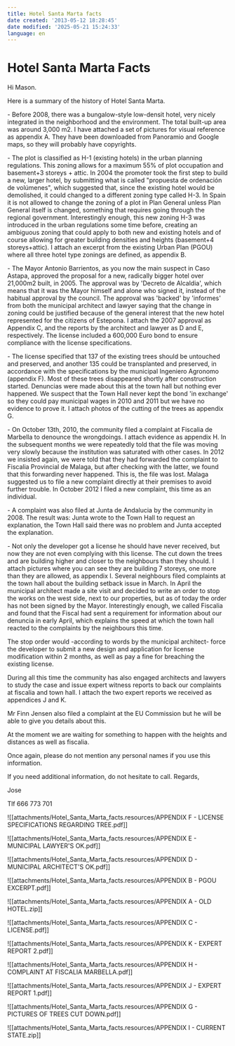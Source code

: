 ```yaml
---
title: Hotel Santa Marta facts
date created: '2013-05-12 18:28:45'
date modified: '2025-05-21 15:24:33'
language: en
---
```



# Hotel Santa Marta Facts

Hi Mason.

Here is a summary of the history of Hotel Santa Marta.

\- Before 2008, there was a bungalow-style low-densit hotel, very nicely integrated in the neighborhood and the environment. The total built-up area was around 3,000 m2. I have attached a set of pictures for visual reference as appendix A. They have been downloaded from Panoramio and Google maps, so they will probably have copyrights.

\- The plot is classified as H-1 (existing hotels) in the urban planning regulations. This zoning allows for a maximum 55% of plot occupation and basement+3 storeys + attic. In 2004 the promoter took the first step to build a new, larger hotel, by submitting what is called "propuesta de ordenación de volúmenes", which suggested that, since the existing hotel would be demolished, it could changed to a different zoning type called H-3. In Spain it is not allowed to change the zoning of a plot in Plan General unless Plan General itself is changed, something that requires going through the regional government. Interestingly enough, this new zoning H-3 was introduced in the urban regulations some time before, creating an ambiguous zoning that could apply to both new and existing hotels and of course allowing for greater building densities and heights (basement+4 storeys+attic). I attach an excerpt from the existing Urban Plan (PGOU) where all three hotel type zonings are defined, as appendix B.

\- The Mayor Antonio Barrientos, as you now the main suspect in Caso Astapa, approved the proposal for a new, radically bigger hotel over 21,000m2 built, in 2005. The approval was by 'Decreto de Alcaldia', which means that it was the Mayor himself and alone who signed it, instead of the habitual approval by the council. The approval was 'backed' by 'informes' from both the municipal architect and lawyer saying that the change in zoning could be justified because of the general interest that the new hotel represented for the citizens of Estepona. I attach the 2007 approval as Appendix C, and the reports by the architect and lawyer as D and E, respectively. The license included a 600,000 Euro bond to ensure compliance with the license specifications.

\- The license specified that 137 of the existing trees should be untouched and preserved, and another 135 could be transplanted and preserved, in accordance with the specifications by the municipal Ingeniero Agronomo (appendix F). Most of these trees disappeared shortly after construction started. Denuncias were made about this at the town hall but nothing ever happened. We suspect that the Town Hall never kept the bond 'in exchange' so they could pay municipal wages in 2010 and 2011 but we have no evidence to prove it. I attach photos of the cutting of the trees as appendix G.

\- On October 13th, 2010, the community filed a complaint at Fiscalia de Marbella to denounce the wrongdoings. I attach evidence as appendix H. In the subsequent months we were repeatedly told that the file was moving very slowly because the institution was saturated with other cases. In 2012 we insisted again, we were told that they had forwarded the complaint to Fiscalia Provincial de Malaga, but after checking with the latter, we found that this forwarding never happened. This is, the file was lost. Malaga suggested us to file a new complaint directly at their premises to avoid further trouble. In October 2012 I filed a new complaint, this time as an individual.

\- A complaint was also filed at Junta de Andalucia by the community in 2008. The result was: Junta wrote to the Town Hall to request an explanation, the Town Hall said there was no problem and Junta accepted the explanation.

\- Not only the developer got a license he should have never received, but now they are not even complying with this license. The cut down the trees and are building higher and closer to the neighbours than they should. I attach pictures where you can see they are building 7 storeys, one more than they are allowed, as appendix I. Several neighbours filed complaints at the town hall about the building setback issue in March. In April the municipal architect made a site visit and decided to write an order to stop the works on the west side, next to our properties, but as of today the order has not been signed by the Mayor. Interestingly enough, we called Fiscalia and found that the Fiscal had sent a requirement for information about our denuncia in early April, which explains the speed at which the town hall reacted to the complaints by the neighbours this time.

The stop order would -according to words by the municipal architect- force the developer to submit a new design and application for license modification within 2 months, as well as pay a fine for breaching the existing license.

During all this time the community has also engaged architects and lawyers to study the case and issue expert witness reports to back our complaints at fiscalia and town hall. I attach the two expert reports we received as appendices J and K.

Mr Finn Jensen also filed a complaint at the EU Commission but he will be able to give you details about this.

At the moment we are waiting for something to happen with the heights and distances as well as fiscalia.

Once again, please do not mention any personal names if you use this information.

If you need additional information, do not hesitate to call. Regards,

Jose

Tlf 666 773 701

![[attachments/Hotel_Santa_Marta_facts.resources/APPENDIX F - LICENSE SPECIFICATIONS REGARDING TREE.pdf]]

![[attachments/Hotel_Santa_Marta_facts.resources/APPENDIX E - MUNICIPAL LAWYER'S OK.pdf]]

![[attachments/Hotel_Santa_Marta_facts.resources/APPENDIX D - MUNICIPAL ARCHITECT'S OK.pdf]]

![[attachments/Hotel_Santa_Marta_facts.resources/APPENDIX B - PGOU EXCERPT.pdf]]

![[attachments/Hotel_Santa_Marta_facts.resources/APPENDIX A - OLD HOTEL.zip]]

![[attachments/Hotel_Santa_Marta_facts.resources/APPENDIX C - LICENSE.pdf]]

![[attachments/Hotel_Santa_Marta_facts.resources/APPENDIX K - EXPERT REPORT 2.pdf]]

![[attachments/Hotel_Santa_Marta_facts.resources/APPENDIX H - COMPLAINT AT FISCALIA MARBELLA.pdf]]

![[attachments/Hotel_Santa_Marta_facts.resources/APPENDIX J - EXPERT REPORT 1.pdf]]

![[attachments/Hotel_Santa_Marta_facts.resources/APPENDIX G - PICTURES OF TREES CUT DOWN.pdf]]

![[attachments/Hotel_Santa_Marta_facts.resources/APPENDIX I - CURRENT STATE.zip]]

